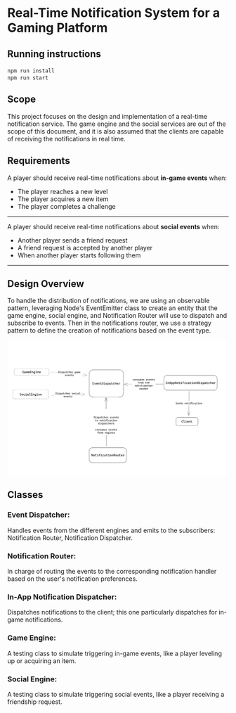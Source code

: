 # Real-Time Notification System for a Gaming Platform

## Running instructions

```
npm run install
npm run start
```



## **Scope**

This project focuses on the design and implementation of a real-time notification service. The game engine and the social services are out of the scope of this document, and it is also assumed that the clients are capable of receiving the notifications in real time.

## **Requirements**

A player should receive real-time notifications about **in-game events** when:

- The player reaches a new level
- The player acquires a new item
- The player completes a challenge
---

A player should receive real-time notifications about **social events** when:

- Another player sends a friend request
- A friend request is accepted by another player
- When another player starts following them

---

## Design Overview
To handle the distribution of notifications, we are using an observable pattern, leveraging Node's EventEmitter class to create an entity that the game engine, social engine, and Notification Router will use to dispatch and subscribe to events. Then in the notifications router, we use a strategy pattern to define the creation of notifications based on the event type.

![Diagram](./components-diagram.png)



## Classes

### Event Dispatcher:

Handles events from the different engines and emits to the subscribers: Notification Router, Notification Dispatcher.

### Notification Router:

In charge of routing the events to the corresponding notification handler based on the user's notification preferences.

### In-App Notification Dispatcher:

Dispatches notifications to the client; this one particularly dispatches for in-game notifications.

### Game Engine:

A testing class to simulate triggering in-game events, like a player leveling up or acquiring an item.

### Social Engine:

A testing class to simulate triggering social events, like a player receiving a friendship request.
